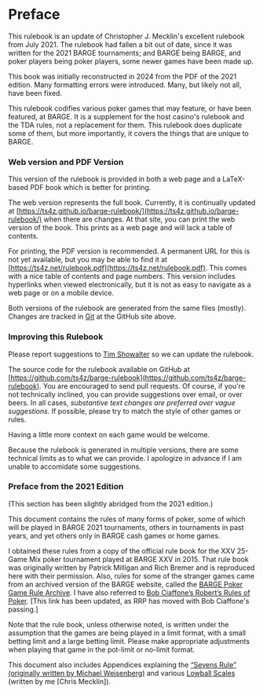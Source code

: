 Preface
=======

This rulebook is an update of Christopher J. Mecklin's excellent rulebook from
July 2021.  The rulebook had fallen a bit out of date, since it was written for
the 2021 BARGE tournaments; and BARGE being BARGE, and poker players being
poker players, some newer games have been made up.

This book was initially reconstructed in 2024 from the PDF of the 2021 edition.
Many formatting errors were introduced.  Many, but likely not all, have been
fixed.

This rulebook codifies various poker games that may feature, or have been
featured, at BARGE.  It is a supplement for the host casino's rulebook and the
TDA rules, not a replacement for them.  This rulebook does duplicate some of
them, but more importantly, it covers the things that are unique to BARGE.

### Web version and PDF Version

This version of the rulebook is provided in both a web page and a LaTeX-based
PDF book which is better for printing.

The web version represents the full book.  Currently, it is continually updated
at [https://ts4z.github.io/barge-rulebook/](https://ts4z.github.io/barge-rulebook/)
when there are changes.  At that site, you can print the web version of the book.
This prints as a web page and will lack a table of contents.

For printing, the PDF version is recommended.  A permanent URL for this is not
yet available, but you may be able to find it at
[https://ts4z.net/rulebook.pdf](https://ts4z.net/rulebook.pdf).  This comes
with a nice table of contents and page numbers.  This version includes
hyperlinks when viewed electronically, but it is not as easy to navigate as a
web page or on a mobile device.

Both versions of the rulebook are generated from the same files (mostly).
Changes are tracked in [Git](https://git-scm.com/) at the GitHub site above.

### Improving this Rulebook

Please report suggestions to [Tim Showalter](mailto:tjs@psaux.com) so we can
update the rulebook.

The source code for the rulebook available on GitHub at
[https://github.com/ts4z/barge-rulebook](https://github.com/ts4z/barge-rulebook).
You are encouraged to send pull requests.  Of course, if you're not technically
inclined, you can provide suggestions over email, or over beers.  In all cases,
*substantive text changes are preferred over vague suggestions*.  If possible,
please try to match the style of other games or rules.

Having a little more context on each game would be welcome.

Because the rulebook is generated in multiple versions, there are some
technical limits as to what we can provide.  I apologize in advance if I am
unable to accomidate some suggestions.

### Preface from the 2021 Edition

(This section has been slightly abridged from the 2021 edition.)

This document contains the rules of many forms of poker, some of which will be
played in BARGE 2021 tournaments, others in tournaments in past years, and yet
others only in BARGE cash games or home games.

I obtained these rules from a copy of the official rule book for the XXV
25-Game Mix poker tournament played at BARGE XXV in 2015. That rule book was
originally written by Patrick Milligan and Rich Bremer and is reproduced here
with their permission. Also, rules for some of the stranger games came from an
archived version of the BARGE website, called the [BARGE Poker Game Rule
Archive](http://web.archive.org/web/20120721203440/http://www.barge.org/rules/).
I have also referred to [Bob Ciaffone’s Robert’s Rules of
Poker](https://www.betsperts.com/poker/robs-poker-rules/).  [This link has been
updated, as RRP has moved with Bob Ciaffone's passing.]

Note that the rule book, unless otherwise noted, is written under the
assumption that the games are being played in a limit format, with a small
betting limit and a large betting limit. Please make appropriate adjustments
when playing that game in the pot-limit or no-limit format.

This document also includes Appendices explaining the [“Sevens Rule”
(originally written by Michael Weisenberg)](./sevens-rule.md) and various
[Lowball Scales](./lowball-scales.md) (written by me [Chris Mecklin]).
